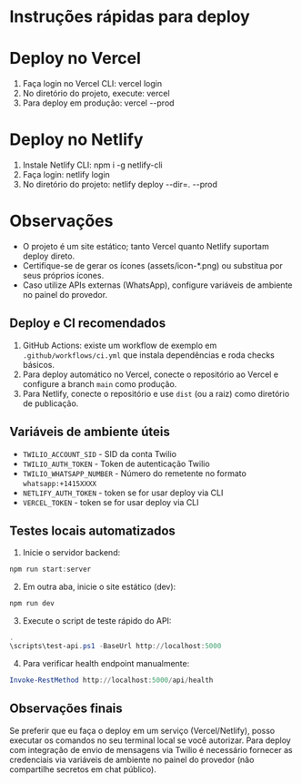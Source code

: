 # Instruções rápidas para deploy

# Deploy no Vercel
1. Faça login no Vercel CLI: vercel login
2. No diretório do projeto, execute: vercel
3. Para deploy em produção: vercel --prod

# Deploy no Netlify
1. Instale Netlify CLI: npm i -g netlify-cli
2. Faça login: netlify login
3. No diretório do projeto: netlify deploy --dir=. --prod

# Observações
- O projeto é um site estático; tanto Vercel quanto Netlify suportam deploy direto.
- Certifique-se de gerar os ícones (assets/icon-*.png) ou substitua por seus próprios ícones.
- Caso utilize APIs externas (WhatsApp), configure variáveis de ambiente no painel do provedor.

## Deploy e CI recomendados

1. GitHub Actions: existe um workflow de exemplo em `.github/workflows/ci.yml` que instala dependências e roda checks básicos.
2. Para deploy automático no Vercel, conecte o repositório ao Vercel e configure a branch `main` como produção.
3. Para Netlify, conecte o repositório e use `dist` (ou a raiz) como diretório de publicação.

## Variáveis de ambiente úteis

- `TWILIO_ACCOUNT_SID` - SID da conta Twilio
- `TWILIO_AUTH_TOKEN` - Token de autenticação Twilio
- `TWILIO_WHATSAPP_NUMBER` - Número do remetente no formato `whatsapp:+1415XXXX`
- `NETLIFY_AUTH_TOKEN` - token se for usar deploy via CLI
- `VERCEL_TOKEN` - token se for usar deploy via CLI

## Testes locais automatizados

1. Inicie o servidor backend:

```powershell
npm run start:server
```

2. Em outra aba, inicie o site estático (dev):

```powershell
npm run dev
```

3. Execute o script de teste rápido do API:

```powershell
.
\scripts\test-api.ps1 -BaseUrl http://localhost:5000
```

4. Para verificar health endpoint manualmente:

```powershell
Invoke-RestMethod http://localhost:5000/api/health
```

## Observações finais
Se preferir que eu faça o deploy em um serviço (Vercel/Netlify), posso executar os comandos no seu terminal local se você autorizar. Para deploy com integração de envio de mensagens via Twilio é necessário fornecer as credenciais via variáveis de ambiente no painel do provedor (não compartilhe secretos em chat público).
